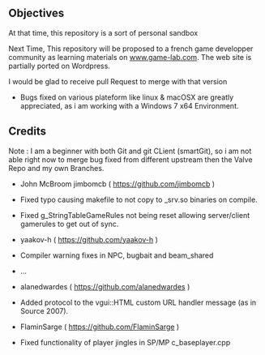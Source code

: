 ## Objectives

At that time, this repository is a sort of personal sandbox  

Next Time, This repository will be proposed to a french game developper community as learning materials on www.game-lab.com.
The web site is partially ported on Wordpress.


I would be glad to receive pull Request to merge with that version

 - Bugs fixed on various plateform like linux & macOSX are greatly appreciated, as i am working with a Windows 7 x64 Environment.
 

## Credits

Note : I am a beginner with both Git and git CLient (smartGit), so i am not able right now to merge bug fixed from different upstream then the Valve Repo and my own Branches.


- John McBroom jimbomcb ( https://github.com/jimbomcb )
 - Fixed typo causing makefile to not copy to _srv.so binaries on compile.
 - Fixed g_StringTableGameRules not being reset allowing server/client gamerules to get out of sync. 

- yaakov-h ( https://github.com/yaakov-h )
 - Compiler warning fixes in NPC, bugbait and beam_shared
 - ...
 
-  alanedwardes ( https://github.com/alanedwardes ) 
 -  Added protocol to the vgui::HTML custom URL handler message (as in Source 2007).

- FlaminSarge ( https://github.com/FlaminSarge )
 - Fixed functionality of player jingles in SP/MP c_baseplayer.cpp  
